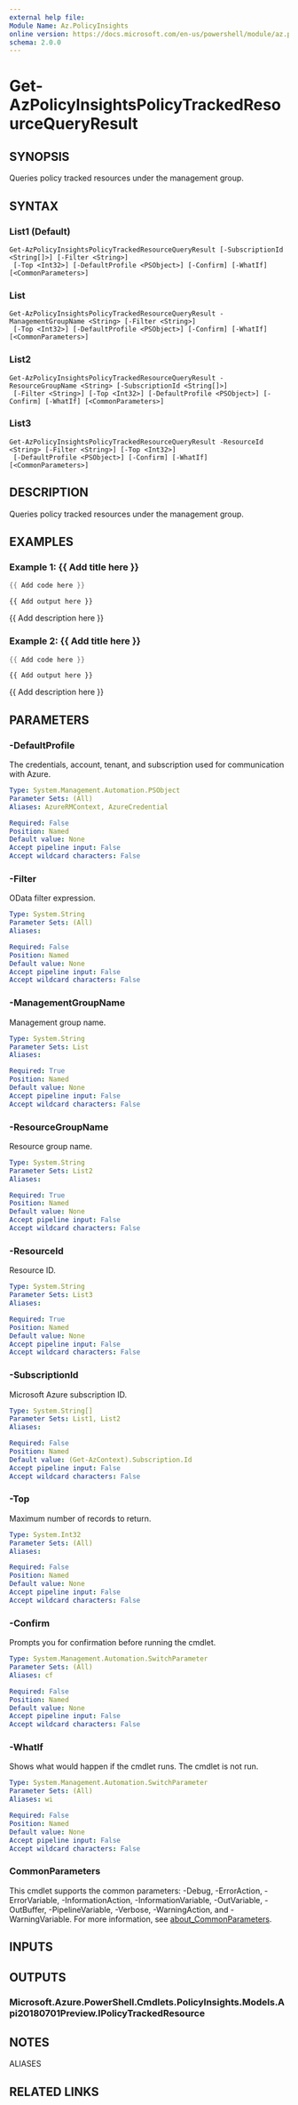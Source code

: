 ```yaml
---
external help file:
Module Name: Az.PolicyInsights
online version: https://docs.microsoft.com/en-us/powershell/module/az.policyinsights/get-azpolicyinsightspolicytrackedresourcequeryresult
schema: 2.0.0
---
```


# Get-AzPolicyInsightsPolicyTrackedResourceQueryResult

## SYNOPSIS
Queries policy tracked resources under the management group.

## SYNTAX

### List1 (Default)
```
Get-AzPolicyInsightsPolicyTrackedResourceQueryResult [-SubscriptionId <String[]>] [-Filter <String>]
 [-Top <Int32>] [-DefaultProfile <PSObject>] [-Confirm] [-WhatIf] [<CommonParameters>]
```

### List
```
Get-AzPolicyInsightsPolicyTrackedResourceQueryResult -ManagementGroupName <String> [-Filter <String>]
 [-Top <Int32>] [-DefaultProfile <PSObject>] [-Confirm] [-WhatIf] [<CommonParameters>]
```

### List2
```
Get-AzPolicyInsightsPolicyTrackedResourceQueryResult -ResourceGroupName <String> [-SubscriptionId <String[]>]
 [-Filter <String>] [-Top <Int32>] [-DefaultProfile <PSObject>] [-Confirm] [-WhatIf] [<CommonParameters>]
```

### List3
```
Get-AzPolicyInsightsPolicyTrackedResourceQueryResult -ResourceId <String> [-Filter <String>] [-Top <Int32>]
 [-DefaultProfile <PSObject>] [-Confirm] [-WhatIf] [<CommonParameters>]
```

## DESCRIPTION
Queries policy tracked resources under the management group.

## EXAMPLES

### Example 1: {{ Add title here }}
```powershell
{{ Add code here }}
```

```output
{{ Add output here }}
```

{{ Add description here }}

### Example 2: {{ Add title here }}
```powershell
{{ Add code here }}
```

```output
{{ Add output here }}
```

{{ Add description here }}

## PARAMETERS

### -DefaultProfile
The credentials, account, tenant, and subscription used for communication with Azure.

```yaml
Type: System.Management.Automation.PSObject
Parameter Sets: (All)
Aliases: AzureRMContext, AzureCredential

Required: False
Position: Named
Default value: None
Accept pipeline input: False
Accept wildcard characters: False
```

### -Filter
OData filter expression.

```yaml
Type: System.String
Parameter Sets: (All)
Aliases:

Required: False
Position: Named
Default value: None
Accept pipeline input: False
Accept wildcard characters: False
```

### -ManagementGroupName
Management group name.

```yaml
Type: System.String
Parameter Sets: List
Aliases:

Required: True
Position: Named
Default value: None
Accept pipeline input: False
Accept wildcard characters: False
```

### -ResourceGroupName
Resource group name.

```yaml
Type: System.String
Parameter Sets: List2
Aliases:

Required: True
Position: Named
Default value: None
Accept pipeline input: False
Accept wildcard characters: False
```

### -ResourceId
Resource ID.

```yaml
Type: System.String
Parameter Sets: List3
Aliases:

Required: True
Position: Named
Default value: None
Accept pipeline input: False
Accept wildcard characters: False
```

### -SubscriptionId
Microsoft Azure subscription ID.

```yaml
Type: System.String[]
Parameter Sets: List1, List2
Aliases:

Required: False
Position: Named
Default value: (Get-AzContext).Subscription.Id
Accept pipeline input: False
Accept wildcard characters: False
```

### -Top
Maximum number of records to return.

```yaml
Type: System.Int32
Parameter Sets: (All)
Aliases:

Required: False
Position: Named
Default value: None
Accept pipeline input: False
Accept wildcard characters: False
```

### -Confirm
Prompts you for confirmation before running the cmdlet.

```yaml
Type: System.Management.Automation.SwitchParameter
Parameter Sets: (All)
Aliases: cf

Required: False
Position: Named
Default value: None
Accept pipeline input: False
Accept wildcard characters: False
```

### -WhatIf
Shows what would happen if the cmdlet runs.
The cmdlet is not run.

```yaml
Type: System.Management.Automation.SwitchParameter
Parameter Sets: (All)
Aliases: wi

Required: False
Position: Named
Default value: None
Accept pipeline input: False
Accept wildcard characters: False
```

### CommonParameters
This cmdlet supports the common parameters: -Debug, -ErrorAction, -ErrorVariable, -InformationAction, -InformationVariable, -OutVariable, -OutBuffer, -PipelineVariable, -Verbose, -WarningAction, and -WarningVariable. For more information, see [about_CommonParameters](http://go.microsoft.com/fwlink/?LinkID=113216).

## INPUTS

## OUTPUTS

### Microsoft.Azure.PowerShell.Cmdlets.PolicyInsights.Models.Api20180701Preview.IPolicyTrackedResource

## NOTES

ALIASES

## RELATED LINKS

